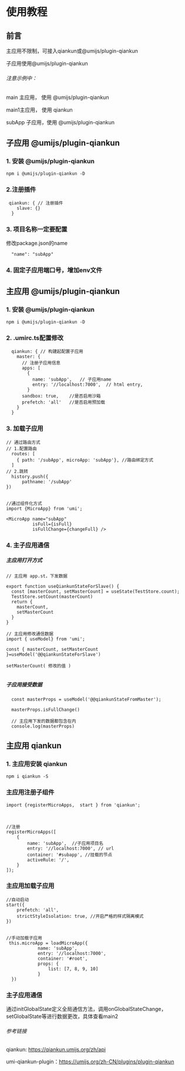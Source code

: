 
# 使用教程

## 前言

主应用不限制，可接入qiankun或@umijs/plugin-qiankun

子应用使用@umijs/plugin-qiankun

###### 注意示例中：

main 主应用， 使用 @umijs/plugin-qiankun

main1主应用， 使用 qiankun

subApp 子应用，使用 @umijs/plugin-qiankun


## 子应用 @umijs/plugin-qiankun


### 1. 安装 @umijs/plugin-qiankun
 
```
npm i @umijs/plugin-qiankun -D
```

### 2.注册插件


```
 qiankun: { // 注册插件
    slave: {}
  }
```

### 3. 项目名称一定要配置
修改package.json的name

```
  "name": "subApp"
```

### 4. 固定子应用端口号，增加env文件



## 主应用 @umijs/plugin-qiankun


### 1. 安装 @umijs/plugin-qiankun


```
npm i @umijs/plugin-qiankun -D
```

### 2. .umirc.ts配置修改

 
```
  qiankun: { // 构建起配置子应用
    master: {
      // 注册子应用信息
      apps: [
        {
          name: 'subApp',   // 子应用name
          entry: '//localhost:7000',  // html entry,
        }
      sandbox: true,    //是否启用沙箱
      prefetch: 'all'   //是否启用预加载
    }
  }
```

### 3. 加载子应用


```
// 通过路由方式
// 1.配置路由
  routes: [
    { path: '/subApp', microApp: 'subApp'}, //路由绑定方式
  ]
// 2.跳转
  history.push({
      pathname: '/subApp'
})
  

//通过组件化方式
import {MicroApp} from 'umi';

<MicroApp name="subApp"    
          isFull={isFull}
          isFullChange={changeFull} />

```

### 4. 主子应用通信

#####  主应用打开方式

```
// 主应用 app.st，下发数据

export function useQiankunStateForSlave() {
  const [masterCount, setMasterCount] = useState(TestStore.count);
  TestStore.setCount(masterCount)
  return {
    masterCount,
    setMasterCount
  }
}

// 主应用修改通信数据
import { useModel} from 'umi';

const { masterCount, setMasterCount }=useModel('@@qiankunStateForSlave')

setMasterCount( 修改的值 )


```

#####  子应用接受数据
```
  const masterProps = useModel('@@qiankunStateFromMaster');
  
  masterProps.isFullChange()
  
  // 主应用下发的数据都包含在内  
  console.log(masterProps)
```




## 主应用 qiankun

### 1. 主应用安装 qiankun


```
npm i qiankun -S
```


### 主应用注册子组件



```
import {registerMicroApps,  start } from 'qiankun';



//注册
registerMicroApps([
    {
        name: 'subApp',  //子应用项目名
        entry: '//localhost:7000', // url
        container: '#subapp', //挂载的节点
        activeRule: '/',  
    }
]);

```

### 主应用加载子应用

```
//自动启动 
start({
    prefetch: 'all',
    strictStyleIsolation: true, //开启严格的样式隔离模式
})


//手动加载子应用
 this.microApp = loadMicroApp({
            name: 'subApp',
            entry: '//localhost:7000',
            container: '#root',
            props: {
                list: [7, 8, 9, 10]
            }
  })

```


### 主子应用通信

通过initGlobalState定义全局通信方法，调用onGlobalStateChange， setGlobalState等进行数据更改，具体查看main2



###### 参考链接
qiankun: https://qiankun.umijs.org/zh/api

umi-qiankun-plugin：https://umijs.org/zh-CN/plugins/plugin-qiankun


